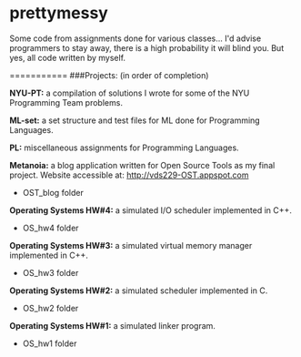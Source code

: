prettymessy
===========

Some code from assignments done for various classes... I'd advise programmers to stay away, there is a high probability it will blind you. But yes, all code written by myself.

===========
###Projects:
(in order of completion)

**NYU-PT:** a compilation of solutions I wrote for some of the NYU Programming Team problems.

**ML-set:** a set structure and test files for ML done for Programming Languages.

**PL:** miscellaneous assignments for Programming Languages.

**Metanoia:** a blog application written for Open Source Tools as my final project. Website accessible at: http://vds229-OST.appspot.com
- OST_blog folder

**Operating Systems HW#4:** a simulated I/O scheduler implemented in C++.
- OS_hw4 folder

**Operating Systems HW#3:** a simulated virtual memory manager implemented in C++.
- OS_hw3 folder

**Operating Systems HW#2:** a simulated scheduler implemented in C.
- OS_hw2 folder

**Operating Systems HW#1:** a simulated linker program.
- OS_hw1 folder
